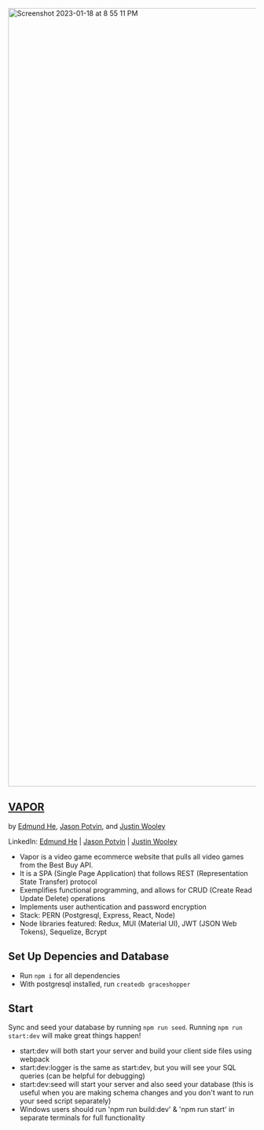 <img width="1584" alt="Screenshot 2023-01-18 at 8 55 11 PM" src="https://user-images.githubusercontent.com/114819096/213337309-421203f5-b2f7-4037-97a2-83032ecda306.png">

## <a href='https://vapor.onrender.com/'>VAPOR</a>
<p>     by <a href='https://github.com/EddieFahrenheit'>Edmund He</a>, <a href='https://github.com/Jasonp1992'>Jason Potvin</a>, and <a href='https://github.com/justintricate'>Justin Wooley</a> </p>

LinkedIn:
<a href='https://www.linkedin.com/in/eddiefahrenheit/'>Edmund He</a> | 
<a href='https://www.linkedin.com/in/jason-potvin/'>Jason Potvin</a> | 
<a href='https://www.linkedin.com/in/justin-wooley//'>Justin Wooley</a>

- Vapor is a video game ecommerce website that pulls all video games from the Best Buy API.
- It is a SPA (Single Page Application) that follows REST (Representation State Transfer) protocol
- Exemplifies functional programming, and allows for CRUD (Create Read Update Delete) operations
- Implements user authentication and password encryption
- Stack: PERN (Postgresql, Express, React, Node)
- Node libraries featured: Redux, MUI (Material UI), JWT (JSON Web Tokens), Sequelize, Bcrypt

## Set Up Depencies and Database
- Run `npm i` for all dependencies
- With postgresql installed, run `createdb graceshopper`

## Start

Sync and seed your database by running `npm run seed`. Running `npm run start:dev` will make great things happen!

- start:dev will both start your server and build your client side files using webpack
- start:dev:logger is the same as start:dev, but you will see your SQL queries (can be helpful for debugging)
- start:dev:seed will start your server and also seed your database (this is useful when you are making schema changes and you don't want to run your seed script separately)
- Windows users should run 'npm run build:dev' & 'npm run start' in separate terminals for full functionality 
